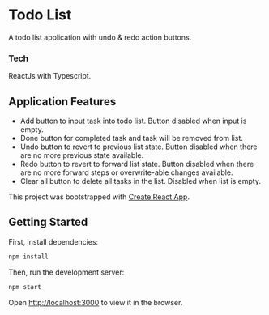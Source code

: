# Todo List
A todo list application with undo & redo action buttons.

### Tech
ReactJs with Typescript.

## Application Features
- Add button to input task into todo list. Button disabled when input is empty.
- Done button for completed task and task will be removed from list.
- Undo button to revert to previous list state. Button disabled when there are no more previous state available.
- Redo button to revert to forward list state. Button disabled when there are no more forward steps or overwrite-able changes available.
- Clear all button to delete all tasks in the list. Disabled when list is empty.

This project was bootstrapped with [Create React App](https://github.com/facebook/create-react-app).

## Getting Started

First, install dependencies:

```bash
npm install

```

Then, run the development server:

```bash
npm start

```

Open [http://localhost:3000](http://localhost:3000) to view it in the browser.
